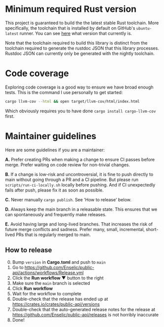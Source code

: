 # Minimum required Rust version

This project is guaranteed to build the the latest stable Rust toolchain. More specifically, the toolchain that is installed by default on GitHub's `ubuntu-latest` runner. You can see [here](https://github.com/actions/virtual-environments/blob/main/images/linux/Ubuntu2004-Readme.md#rust-tools) what version that currently is.

Note that the toolchain required to build this library is distinct from the toolchain required to generate the rustdoc JSON that this library processes. Rustdoc JSON can currently only be generated with the nightly toolchain.

# Code coverage

Exploring code coverage is a good way to ensure we have broad enough tests. This is the command I use personally to get started:

```bash
cargo llvm-cov --html && open target/llvm-cov/html/index.html
```

Which obviously requires you to have done `cargo install cargo-llvm-cov` first.


# Maintainer guidelines

Here are some guidelines if you are a maintainer:

**A.** Prefer creating PRs when making a change to ensure CI passes before merge. Prefer waiting on code review for non-trivial changes.

**B.** If a change is low-risk and uncontroversial, it is fine to push directly to main without going through a PR and a CI pipeline. But please run `scripts/run-ci-locally.sh` locally before pushing. And if CI unexpectedly fails after push, please fix it as soon as possible.

**C.** Never manually `cargo publish`. See 'How to release' below.

**D.** Always keep the main branch in a releasable state. This ensures that we can spontaneously and frequently make releases.

**E.** Avoid having large and long-lived branches. That increases the risk of future merge conflicts and sadness. Prefer many, small, incremental, short-lived PRs that is regularly merged to main.

## How to release

0. Bump `version` in **Cargo.toml** and push to `main`
1. Go to https://github.com/Enselic/public-api/actions/workflows/Release.yml
2. Click the **Run workflow ▼** button to the right
3. Make sure the `main` branch is selected
4. Click **Run workflow**
5. Wait for the workflow to complete
6. Double-check that the release has ended up at https://crates.io/crates/public-api/versions
7. Double-check that the auto-generated release notes for the release at https://github.com/Enselic/public-api/releases is not horribly inaccurate
8. Done!
